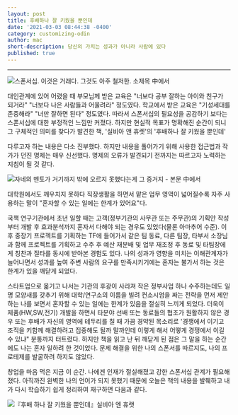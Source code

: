 ```yaml
---
layout: post
title: 후배하나 잘 키웠을 뿐인데
date: '2021-03-03 08:44:38 -0400'
category: customizing-odin
author: mac
short-description: 당신의 가치는 성과가 아니라 사람에 있다
published: true
---
```


-----

![스폰서십. 이것은 거래다. 그것도 아주 철저한. 소제목 中에서]({{site.url}}//assets/booklog/sponsor1.jpg)


대인관계에 있어 어렸을 때 부모님께 받은 교육은 "너보다 공부 잘하는 아이와 친구가 되거라" "너보다 나은 사람들과 어울려라" 정도였다. 학교에서 받은 교육은 "기성세대를 존중해라" "너만 잘하면 된다" 정도였다. 따라서 스폰서십의 필요성을 공감하기 보다는 스폰서십에 대한 부정적인 느낌만 커졌다. 하지만 현실적 목표가 명확해진 순간이 되니 그 구체적인 의미를 찾다가 발견한 책, '실비아 앤 휴렛'의 '후배하나 잘 키웠을 뿐인데' 

다루고자 하는 내용은 다소 진부했다. 하지만 내용을 풀어가기 위해 사용한 접근법과 작가가 던진 명제는 매우 신선했다. 명제의 오류가 발견되기 전까지는 따르고자 노력하는 지침이 될 것 같다. 

 

![자네의 멘토가 거기까지 밖에 오르지 못했다는게 그 증거지 - 본문 中에서]({{site.url}}//assets/booklog/sponsor2.jpg)

대학원에서도 깨우치지 못하다 직장생활을 하면서 맡은 업무 영역이 넓어질수록 자주 사용하는 말이 "혼자할 수 있는 일에는 한계가 있어요"다. 

국책 연구기관에서 초년 일할 때는 고객(정부기관의 사무관 또는 주무관)의 기획안 작성부터 개발 후 효과분석까지 혼자서 다해야 되는 경우도 있었다(물론 아마추어 수준). 이후 중장기 프로젝트를 기획하는 TF에 들어가서 같은 팀 동료, 다른 팀장, 타부서 소장님과 함께 프로젝트를 기획하고 수주 후 예산 재분배 및 업무 재조정 후 동료 및 타팀장에게 칭찬과 질타를 동시에 받아본 경험도 있다. 나의 성과가 영향을 미치는 이해관계자가 늘어나면서 성과를 높여 주변 사람의 요구를 만족시키기에는 혼자는 불가서 하는 것은 한계가 있을 깨닫게 되었다.  

스타트업으로 옮기고 나서는 기관의 후광이 사라져 작은 정부사업 하나 수주하는데도 일명 모양새를 갖추기 위해 대학/연구소의 이름을 빌려 컨소시엄을 짜는 전략을 먼저 제안하는 나를 보면서 혼자할 수 있는 일에는 한계가 있음을 절실히 느끼게 되었다. 더욱이 제품(HW,SW,전기) 개발을 하면서 타분야 선배 또는 동료들의 협조가 원활하지 않은 경우 또는 후배가 자신의 영역에 테두리를 칠 때 가끔 경약된 목소리로 '경쟁에서 이기고 조직을 키함께 해결하려고 집중해도 될까 말까인데 이렇게 해서 어떻게 경쟁에서 이길 수 있냐" 분통까지 터트렸다. 하지만 책을 읽고 난 뒤 깨닫게 된 점은 그 말을 하는 순간에도 나는 혼자 일하려 한 것이었다. 문제 해결을 위한 나의 스폰서를 따르지도, 나의 프로테제를 발굴하려 하지도 않았다. 

창업을 마음 먹은 지금 이 순간. 나에겐 인재가 절실해졌고 강한 스폰서십 관계가 필요해졌다. 아직까진 완벽한 나의 언어가 되지 못했기 때문에 오늘은 책의 내용을 발췌하고 내가 다시 학습하기 쉽게 정리하여 재구하면 다음과 같다.

![『후배 하나 잘 키웠을 뿐인데』실비아 엔 휴랫]({{site.url}}//assets/booklog/sponsor3.jpg)
